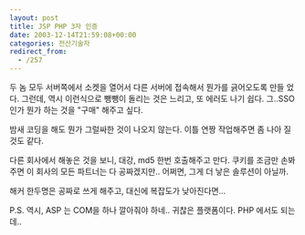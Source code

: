 ```yaml
---
layout: post
title: JSP PHP 3자 인증
date: 2003-12-14T21:59:08+00:00
categories: 전산기술자
redirect_from:
  - /257
---
```


두 놈 모두 서버쪽에서 소켓을 열어서 다른 서버에 접속해서 뭔가를 긁어오도록 만들 었다. 그런데, 역시 이런식으로 뺑뺑이 돌리는 것은 느리고, 또 에러도 나기 쉽다. 그..SSO 인가 뭔가 하는 것을 "구매" 해주고 싶다.

밤새 코딩을 해도 뭔가 그럴싸한 것이 나오지 않는다. 이틀 연짱 작업해주면 좀 나아 질 것도 같다.

다른 회사에서 해놓은 것을 보니, 대강, md5 한번 호출해주고 만다. 쿠키를 조금만 손봐주면 이 회사의 모든 파트너는 다 공짜겠지만.. 어쩌면, 그게 더 낳은 솔루션이 아닐까.

해커 한두명은 공짜로 쓰게 해주고, 대신에 복잡도가 낮아진다면...

P.S. 역시, ASP 는 COM을 하나 깔아줘야 하네.. 귀찮은 플랫폼이다. PHP 에서도 되는데..
<div id=comments>
</div>
